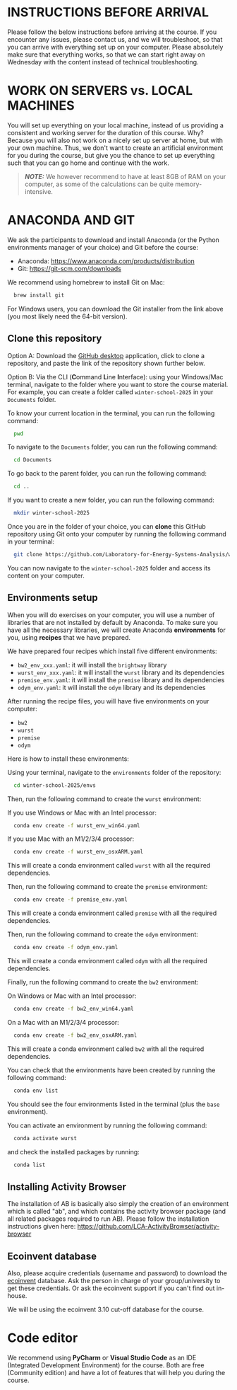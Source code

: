 # INSTRUCTIONS BEFORE ARRIVAL

Please follow the below instructions before arriving at the course.
If you encounter any issues, please contact us, and we will troubleshoot, so that you can arrive with everything set 
up on your computer. Please absolutely make sure that everything works, so that we can start right away on Wednesday 
with the content instead of technical troubleshooting.


# WORK ON SERVERS vs. LOCAL MACHINES

You will set up everything on your local machine, instead of us providing a consistent and working server for 
the duration of this course. Why? Because you will also not work on a nicely set up server at home, but with 
your own machine. Thus, we don't want to create an artificial environment for you during the course, 
but give you the chance to set up everything such that you can go home and continue with the work.

> **_NOTE:_**  We however recommend to have at least 8GB of RAM on your computer, as some of the calculations can 
> be quite memory-intensive.

# ANACONDA AND GIT

We ask the participants to download and install Anaconda (or the 
Python environments manager of your choice) and Git 
before the course:

- Anaconda: https://www.anaconda.com/products/distribution
- Git: https://git-scm.com/downloads

We recommend using homebrew to install Git on Mac:

```bash
  brew install git
```

For Windows users, you can download the Git installer from the link above (you most likely
need the 64-bit version).

## Clone this repository

Option A: Download the [GitHub desktop](https://desktop.github.com/download/) application, 
click to clone a repository, and paste the link of the repository shown further below.

Option B: Via the CLI (**C**ommand **L**ine **I**nterface): using your Windows/Mac terminal, 
navigate to the folder where you want to store the course material. For example, you can 
create a folder called `winter-school-2025` in your `Documents` folder. 

To know your current location in the terminal, you can run the following command:

```bash
  pwd
```

To navigate to the `Documents` folder, you can run the following command:

```bash
  cd Documents
```

To go back to the parent folder, you can run the following command:

```bash
  cd ..
```

If you want to create a new folder, you can run the following command:

```bash
  mkdir winter-school-2025
```

Once you are in the folder of your choice, you can **clone** this GitHub repository 
using Git onto your computer by running the following command in your terminal:

```bash
  git clone https://github.com/Laboratory-for-Energy-Systems-Analysis/winter-school-psi-2025.git
```

You can now navigate to the `winter-school-2025` folder and access its content on your computer.

## Environments setup

When you will do exercises on your computer, you will use a number of libraries
that are not installed by default by Anaconda. To make sure you have all the
necessary libraries, we will create Anaconda **environments** for you, using
**recipes** that we have prepared.

We have prepared four recipes which install five different environments:
- `bw2_env_xxx.yaml`: it will install the `brightway` library
- `wurst_env_xxx.yaml`: it will install the `wurst` library and its dependencies
- `premise_env.yaml`: it will install the `premise` library and its dependencies
- `odym_env.yaml`: it will install the `odym` library and its dependencies

After running the recipe files, you will have five environments on your computer:
- `bw2`
- `wurst`
- `premise`
- `odym`

Here is how to install these environments:

Using your terminal, navigate to the `environments` folder of the repository:

```bash
  cd winter-school-2025/envs
```

Then, run the following command to create the `wurst` environment:

If you use Windows or Mac with an Intel processor:

```bash
  conda env create -f wurst_env_win64.yaml
```

If you use Mac with an M1/2/3/4 processor:

```bash
  conda env create -f wurst_env_osxARM.yaml
```

This will create a conda environment called `wurst` with all the required dependencies.

Then, run the following command to create the `premise` environment:

```bash
  conda env create -f premise_env.yaml
```

This will create a conda environment called `premise` with all the required dependencies.

Then, run the following command to create the `odym` environment:

```bash
  conda env create -f odym_env.yaml
```

This will create a conda environment called `odym` with all the required dependencies.

Finally, run the following command to create the `bw2` environment:

On Windows or Mac with an Intel processor:


```bash
  conda env create -f bw2_env_win64.yaml
```

On a Mac with an M1/2/3/4 processor:

```bash
  conda env create -f bw2_env_osxARM.yaml
```

This will create a conda environment called `bw2` with all the required dependencies.

You can check that the environments have been created by running the following command:

```bash
  conda env list
```

You should see the four environments listed in the terminal (plus the `base` environment).

You can activate an environment by running the following command:

```bash
  conda activate wurst
```

and check the installed packages by running:

```bash
  conda list
```

## Installing Activity Browser

The installation of AB is basically also simply the creation of an environment which is called "ab", and which contains the activity browser package (and all related packages required to run AB). 
Please follow the installation instructions given here: https://github.com/LCA-ActivityBrowser/activity-browser

## Ecoinvent database

Also, please acquire credentials (username and password) to 
download the [ecoinvent](https://ecoinvent.org) database. Ask the person in charge of your group/university to get these credentials. 
Or ask the ecoinvent support if you can't find out in-house.

We will be using the ecoinvent 3.10 cut-off database for the course.

# Code editor

We recommend using **PyCharm** or **Visual Studio Code** as an IDE (Integrated Development Environment) 
for the course. Both are free (Community edition) and have a lot of features that will 
help you during the course.
